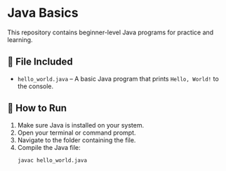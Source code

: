 # Java Basics

This repository contains beginner-level Java programs for practice and learning.

## 📄 File Included

- `hello_world.java` – A basic Java program that prints `Hello, World!` to the console.

## 🧠 How to Run

1. Make sure Java is installed on your system.
2. Open your terminal or command prompt.
3. Navigate to the folder containing the file.
4. Compile the Java file:
   ```bash
   javac hello_world.java
